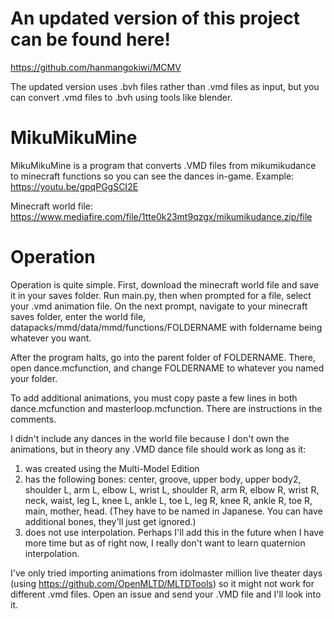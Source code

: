 # An updated version of this project can be found here!

https://github.com/hanmangokiwi/MCMV

The updated version uses .bvh files rather than .vmd files as input, but you can convert .vmd files to .bvh using tools like blender.


# MikuMikuMine
MikuMikuMine is a program that converts .VMD files from mikumikudance to minecraft functions so you can see the dances in-game.
Example:
https://youtu.be/gpqPGgSCI2E

Minecraft world file:
https://www.mediafire.com/file/1tte0k23mt9qzgx/mikumikudance.zip/file

# Operation
Operation is quite simple. First, download the minecraft world file and save it in your saves folder. Run main.py, then when prompted for a file, select your .vmd animation file. On the next prompt, navigate to your minecraft saves folder, enter the world file, datapacks/mmd/data/mmd/functions/FOLDERNAME with foldername being whatever you want.

After the program halts, go into the parent folder of FOLDERNAME. There, open dance.mcfunction, and change FOLDERNAME to whatever you named your folder.

To add additional animations, you must copy paste a few lines in both dance.mcfunction and masterloop.mcfunction. There are instructions in the comments.

I didn't include any dances in the world file because I don't own the animations, but in theory any .VMD dance file should work as long as it:  
1. was created using the Multi-Model Edition
2. has the following bones: center, groove, upper body, upper body2, shoulder L, arm L, elbow L, wrist L, shoulder R, arm R, elbow R, wrist R, neck, waist, leg L, knee L, ankle L, toe L, leg R, knee R, ankle R, toe R, main, mother, head. (They have to be named in Japanese. You can have additional bones, they'll just get ignored.)
3. does not use interpolation. Perhaps I'll add this in the future when I have more time but as of right now, I really don't want to learn quaternion interpolation.

I've only tried importing animations from idolmaster million live theater days (using https://github.com/OpenMLTD/MLTDTools) so it might not work for different .vmd files. Open an issue and send your .VMD file and I'll look into it.
